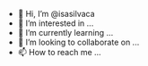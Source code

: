 - 👋 Hi, I’m @isasilvaca
- 👀 I’m interested in ...
- 🌱 I’m currently learning ...
- 💞️ I’m looking to collaborate on ...
- 📫 How to reach me ...

<!---
isasilvaca/isasilvaca is a ✨ special ✨ repository because its `README.md` (this file) appears on your GitHub profile.
You can click the Preview link to take a look at your changes.
--->
